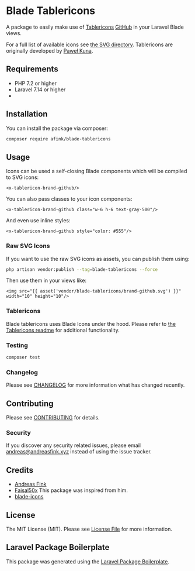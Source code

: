 # Blade Tablericons

A package to easily make use of [Tablericons](https://tablericons.com/) [GitHub](https://github.com/tabler/tabler-icons) in your Laravel Blade views.

For a full list of available icons see [the SVG directory](./resources/svg). Tablericons are originally developed by [Paweł Kuna](https://twitter.com/codecalm).

## Requirements

- PHP 7.2 or higher
- Laravel 7.14 or higher
- 
## Installation

You can install the package via composer:

```bash
composer require afink/blade-tablericons
```

## Usage
Icons can be used a self-closing Blade components which will be compiled to SVG icons:

```blade
<x-tablericon-brand-github/>
```

You can also pass classes to your icon components:

```blade
<x-tablericon-brand-github class="w-6 h-6 text-gray-500"/>
```

And even use inline styles:

```blade
<x-tablericon-brand-github style="color: #555"/>
```

### Raw SVG Icons

If you want to use the raw SVG icons as assets, you can publish them using:

```bash
php artisan vendor:publish --tag=blade-tablericons --force
```

Then use them in your views like:

```blade
<img src="{{ asset('vendor/blade-tablericons/brand-github.svg') }}" width="10" height="10"/>
```

### Tablericons

Blade tablericons uses Blade Icons under the hood. Please refer to [the Tablericons readme](https://github.com/tabler/tabler-icons) for additional functionality.

### Testing

``` bash
composer test
```

### Changelog

Please see [CHANGELOG](CHANGELOG.md) for more information what has changed recently.

## Contributing

Please see [CONTRIBUTING](CONTRIBUTING.md) for details.

### Security

If you discover any security related issues, please email andreas@andreasfink.xyz instead of using the issue tracker.

## Credits

-   [Andreas Fink](https://github.com/blade-tablericons)
-   [Faisal50x](https://github.com/Faisal50x/blade-ionicons) This package was inspired from him.
-   [blade-icons](https://github.com/blade-ui-kit/blade-icons)

## License

The MIT License (MIT). Please see [License File](LICENSE.md) for more information.

## Laravel Package Boilerplate

This package was generated using the [Laravel Package Boilerplate](https://laravelpackageboilerplate.com).
